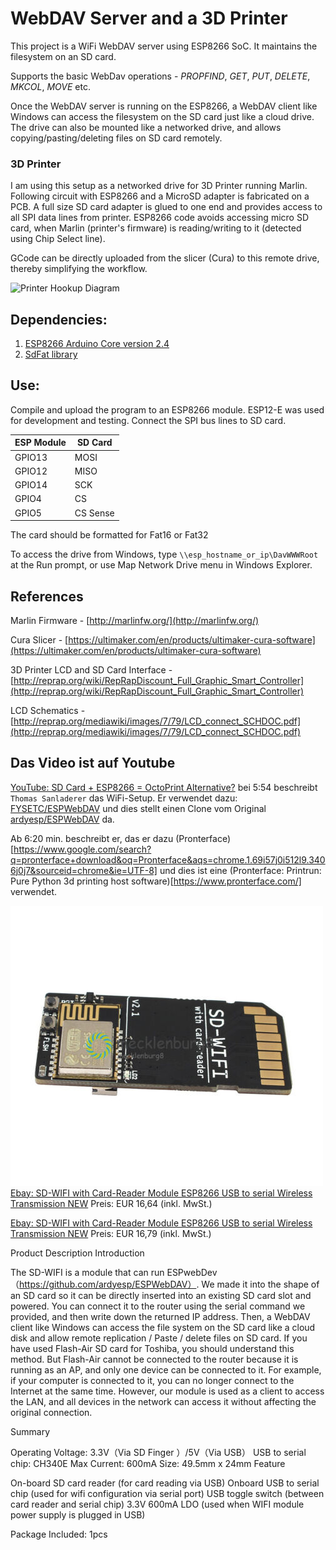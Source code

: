 # WebDAV Server and a 3D Printer
This project is a WiFi WebDAV server using ESP8266 SoC. It maintains the filesystem on an SD card.

Supports the basic WebDav operations - *PROPFIND*, *GET*, *PUT*, *DELETE*, *MKCOL*, *MOVE* etc.

Once the WebDAV server is running on the ESP8266, a WebDAV client like Windows can access the filesystem on the SD card just like a cloud drive. The drive can also be mounted like a networked drive, and allows copying/pasting/deleting files on SD card remotely.

### 3D Printer

I am using this setup as a networked drive for 3D Printer running Marlin. Following circuit with ESP8266 and a MicroSD adapter is fabricated on a PCB. A full size SD card adapter is glued to one end and provides access to all SPI data lines from printer. ESP8266 code avoids accessing micro SD card, when Marlin (printer's firmware) is reading/writing to it (detected using Chip Select line).

GCode can be directly uploaded from the slicer (Cura) to this remote drive, thereby simplifying the workflow. 


![Printer Hookup Diagram](PrinterHookup2.jpg)

## Dependencies:
1. [ESP8266 Arduino Core version 2.4](https://github.com/esp8266/Arduino)
2. [SdFat library](https://github.com/greiman/SdFat)
  

## Use:
Compile and upload the program to an ESP8266 module. ESP12-E was used for development and testing.
Connect the SPI bus lines to SD card.

ESP Module|SD Card
---|---
GPIO13|MOSI   
GPIO12|MISO   
GPIO14|SCK    
GPIO4|CS   
GPIO5|CS Sense   

The card should be formatted for Fat16 or Fat32

To access the drive from Windows, type ```\\esp_hostname_or_ip\DavWWWRoot``` at the Run prompt, or use Map Network Drive menu in Windows Explorer.

## References
Marlin Firmware - [http://marlinfw.org/](http://marlinfw.org/)   

Cura Slicer - [https://ultimaker.com/en/products/ultimaker-cura-software](https://ultimaker.com/en/products/ultimaker-cura-software)   

3D Printer LCD and SD Card Interface - [http://reprap.org/wiki/RepRapDiscount_Full_Graphic_Smart_Controller](http://reprap.org/wiki/RepRapDiscount_Full_Graphic_Smart_Controller)   

LCD Schematics - [http://reprap.org/mediawiki/images/7/79/LCD_connect_SCHDOC.pdf](http://reprap.org/mediawiki/images/7/79/LCD_connect_SCHDOC.pdf)   



## Das Video ist auf Youtube
[YouTube: SD Card + ESP8266 = OctoPrint Alternative?](https://www.youtube.com/watch?v=nHNZPRl8gzA&t=620s) bei 5:54 beschreibt `Thomas Sanladerer` das WiFi-Setup. 
Er verwendet dazu: [FYSETC/ESPWebDAV](https://github.com/FYSETC/ESPWebDAV) und dies stellt einen Clone vom Original [ardyesp/ESPWebDAV](https://github.com/ardyesp/ESPWebDAV) da.

Ab 6:20 min. beschreibt er, das er dazu (Pronterface)[https://www.google.com/search?q=pronterface+download&oq=Pronterface&aqs=chrome.1.69i57j0i512l9.3406j0j7&sourceid=chrome&ie=UTF-8] und dies ist eine (Pronterface: Printrun: Pure Python 3d printing host software)[https://www.pronterface.com/] verwendet.


![SD-WIFI with Card-Reader Module ESP8266 USB to serial Wireless Transmission NEW](assets/s-l500.jpg)
[Ebay: SD-WIFI with Card-Reader Module ESP8266 USB to serial Wireless Transmission NEW](https://www.ebay.de/itm/265689753420?_trkparms=amclksrc%3DITM%26aid%3D777008%26algo%3DPERSONAL.TOPIC%26ao%3D1%26asc%3D20220822113838%26meid%3Dc43b115613e1420491e2ab98faffd084%26pid%3D101524%26rk%3D1%26rkt%3D1%26sd%3D122891034180%26itm%3D265689753420%26pmt%3D0%26noa%3D1%26pg%3D2380057%26algv%3DRecentlyViewedItemsV2%26brand%3DMarkenlos&_trksid=p2380057.c101524.m146925&_trkparms=pageci%3A42190337-7bd1-11ed-94b4-6a2cf1bac2ca%7Cparentrq%3A119783e41850aa702763a77dfff8a302%7Ciid%3A1)
Preis: EUR 16,64 (inkl. MwSt.)

[Ebay: SD-WIFI with Card-Reader Module ESP8266 USB to serial Wireless Transmission NEW](https://www.ebay.de/itm/234550269364?_trkparms=amclksrc%3DITM%26aid%3D777008%26algo%3DPERSONAL.TOPIC%26ao%3D1%26asc%3D20220822113838%26meid%3Dc43b115613e1420491e2ab98faffd084%26pid%3D101524%26rk%3D1%26rkt%3D1%26sd%3D122891034180%26itm%3D234550269364%26pmt%3D0%26noa%3D1%26pg%3D2380057%26algv%3DRecentlyViewedItemsV2%26brand%3DMarkenlos&_trksid=p2380057.c101524.m146925&_trkparms=pageci%3A42190337-7bd1-11ed-94b4-6a2cf1bac2ca%7Cparentrq%3A119783e41850aa702763a77dfff8a302%7Ciid%3A1)
Preis: EUR 16,79 (inkl. MwSt.)

Product Description
Introduction

The SD-WIFI is a module that can run ESPwebDev（https://github.com/ardyesp/ESPWebDAV）. We made it into the shape of an SD card so it can be directly inserted into an existing SD card slot and powered. You can connect it to the router using the serial command we provided, and then write down the returned IP address. Then, a WebDAV client like Windows can access the file system on the SD card like a cloud disk and allow remote replication / Paste / delete files on SD card. If you have used Flash-Air SD card for Toshiba, you should understand this method. But Flash-Air cannot be connected to the router because it is running as an AP, and only one device can be connected to it. For example, if your computer is connected to it, you can no longer connect to the Internet at the same time. However, our module is used as a client to access the LAN, and all devices in the network can access it without affecting the original connection.
 
Summary
 

Operating Voltage: 3.3V（Via SD Finger ）/5V（Via USB）
USB to serial chip: CH340E
Max Current: 600mA
Size: 49.5mm x 24mm
Feature

On-board SD card reader (for card reading via USB)
Onboard USB to serial chip (used for wifi configuration via serial port)
USB toggle switch (between card reader and serial chip)
3.3V 600mA LDO (used when WIFI module power supply is plugged in USB)
 
 
Package Included: 1pcs 